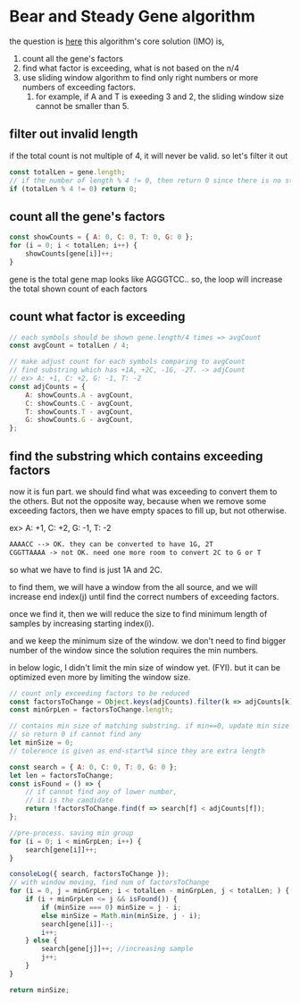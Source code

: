 # Bear and Steady Gene algorithm

the question is [here](Question.html)
this algorithm's core solution (IMO) is,

1. count all the gene's factors
2. find what factor is exceeding, what is not based on the n/4
3. use sliding window algorithm to find only right numbers or more numbers of exceeding factors.
    1. for example, if A and T is exeeding 3 and 2, the sliding window size cannot be smaller than 5.

## filter out invalid length

if the total count is not multiple of 4, it will never be valid. so let's filter it out

```js
const totalLen = gene.length;
// if the number of length % 4 != 0, then return 0 since there is no steady genes.
if (totalLen % 4 != 0) return 0;
```

## count all the gene's factors

```js
const showCounts = { A: 0, C: 0, T: 0, G: 0 };
for (i = 0; i < totalLen; i++) {
    showCounts[gene[i]]++;
}
```

gene is the total gene map looks like AGGGTCC..
so, the loop will increase the total shown count of each factors

## count what factor is exceeding

```js
// each symbols should be shown gene.length/4 times => avgCount
const avgCount = totalLen / 4;

// make adjust count for each symbols comparing to avgCount
// find substring which has +1A, +2C, -1G, -2T. -> adjCount
// ex> A: +1, C: +2, G: -1, T: -2
const adjCounts = {
    A: showCounts.A - avgCount,
    C: showCounts.C - avgCount,
    T: showCounts.T - avgCount,
    G: showCounts.G - avgCount,
};
```

## find the substring which contains exceeding factors

now it is fun part. we should find what was exceeding to convert them to the others. But not the opposite way, because when we remove some exceeding factors, then we have empty spaces to fill up, but not otherwise.

ex> A: +1, C: +2, G: -1, T: -2

```txt
AAAACC --> OK. they can be converted to have 1G, 2T
CGGTTAAAA -> not OK. need one more room to convert 2C to G or T
```

so what we have to find is just 1A and 2C.

to find them, we will have a window from the all source, and we will increase end index(j) until find the correct numbers of exceeding factors.

once we find it, then we will reduce the size to find minimum length of samples by increasing starting index(i).

and we keep the minimum size of the window. we don't need to find bigger number of the window since the solution requires the min numbers.

in below logic, I didn't limit the min size of window yet.
(FYI). but it can be optimized even more by limiting the window size.

```js
// count only exceeding factors to be reduced
const factorsToChange = Object.keys(adjCounts).filter(k => adjCounts[k] > 0);
const minGrpLen = factorsToChange.length;

// contains min size of matching substring. if min==0, update min size
// so return 0 if cannot find any
let minSize = 0;
// tolerence is given as end-start%4 since they are extra length

const search = { A: 0, C: 0, T: 0, G: 0 };
let len = factorsToChange;
const isFound = () => {
    // if cannot find any of lower number,
    // it is the candidate
    return !factorsToChange.find(f => search[f] < adjCounts[f]);
};

//pre-process. saving min group
for (i = 0; i < minGrpLen; i++) {
    search[gene[i]]++;
}

consoleLog({ search, factorsToChange });
// with window moving, find num of factorsToChange
for (i = 0, j = minGrpLen; i < totalLen - minGrpLen, j < totalLen; ) {
    if (i + minGrpLen <= j && isFound()) {
        if (minSize === 0) minSize = j - i;
        else minSize = Math.min(minSize, j - i);
        search[gene[i]]--;
        i++;
    } else {
        search[gene[j]]++; //increasing sample
        j++;
    }
}

return minSize;
```
